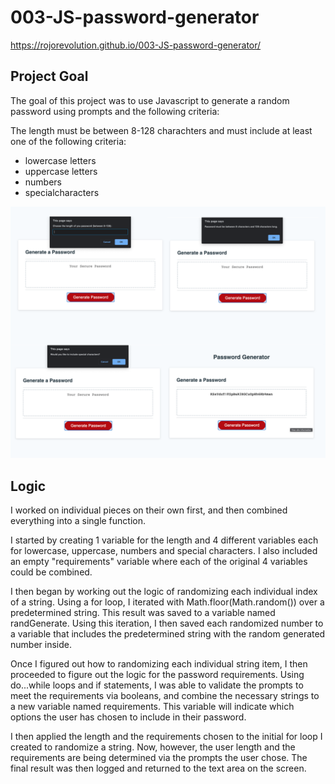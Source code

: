 # 003-JS-password-generator

https://rojorevolution.github.io/003-JS-password-generator/

## Project Goal

The goal of this project was to use Javascript to generate a random password using prompts and  the following criteria:

The length must be between 8-128 charachters and must include at least one of the following criteria:
 - lowercase letters
 - uppercase letters
 - numbers
 - specialcharacters

![Screenshot](assets/images/screenshot.png)


 ## Logic

 I worked on individual pieces on their own first, and then combined everything into a single function.

 I started by creating 1 variable for the length and 4 different variables each for lowercase, uppercase, numbers and special characters. I also included an empty "requirements" variable where each of the original 4 variables could be combined.

 I then began by working out the logic of randomizing each individual index of a string. Using a for loop, I iterated with Math.floor(Math.random()) over a predetermined string. This result was saved to a variable named randGenerate. Using this iteration, I then saved each randomized number to a variable that includes the predetermined string with the random generated number inside.
 
 Once I figured out how to randomizing each individual string item, I then proceeded to figure out the logic for the password requirements. Using do...while loops and if statements, I was able to validate the prompts to meet the requirements via booleans, and combine the necessary strings to a new variable named requirements. This variable will indicate which options the user has chosen to include in their password.

 I then applied the length and the requirements chosen to the initial for loop I created to randomize a string. Now, however, the user length and the requirements are being determined via the prompts the user chose. The final result was then logged and returned to the text area on the screen.



